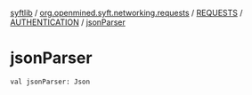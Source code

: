 [syftlib](../../../index.md) / [org.openmined.syft.networking.requests](../../index.md) / [REQUESTS](../index.md) / [AUTHENTICATION](index.md) / [jsonParser](./json-parser.md)

# jsonParser

`val jsonParser: Json`